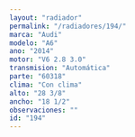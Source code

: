 ```yaml
---
layout: "radiador"
permalink: "/radiadores/194/"
marca: "Audi"
modelo: "A6"
ano: "2014"
motor: "V6 2.8 3.0"
transmision: "Automática"
parte: "60318"
clima: "Con clima"
alto: "28 3/8"
ancho: "18 1/2"
observaciones: ""
id: "194"
---
```


